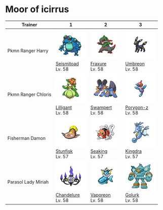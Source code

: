 # Moor of icirrus

| Trainer             | 1                                                                                    | 2                                                                                | 3                                                                                  |
| ------------------- | ------------------------------------------------------------------------------------ | -------------------------------------------------------------------------------- | ---------------------------------------------------------------------------------- |
| Pkmn Ranger Harry   | ![seismitoad](../../img/pokemon/537.png) <br/>[Seismitoad](/pokemon/537) <br/>Lv. 58 | ![fraxure](../../img/pokemon/611.png) <br/>[Fraxure](/pokemon/611) <br/>Lv. 58   | ![umbreon](../../img/pokemon/197.png) <br/>[Umbreon](/pokemon/197) <br/>Lv. 58     |
| Pkmn Ranger Chloris | ![lilligant](../../img/pokemon/549.png) <br/>[Lilligant](/pokemon/549) <br/>Lv. 58   | ![swampert](../../img/pokemon/260.png) <br/>[Swampert](/pokemon/260) <br/>Lv. 58 | ![porygon-z](../../img/pokemon/474.png) <br/>[Porygon-z](/pokemon/474) <br/>Lv. 58 |
| Fisherman Damon     | ![stunfisk](../../img/pokemon/618.png) <br/>[Stunfisk](/pokemon/618) <br/>Lv. 57     | ![seaking](../../img/pokemon/119.png) <br/>[Seaking](/pokemon/119) <br/>Lv. 57   | ![kingdra](../../img/pokemon/230.png) <br/>[Kingdra](/pokemon/230) <br/>Lv. 57     |
| Parasol Lady Miriah | ![chandelure](../../img/pokemon/609.png) <br/>[Chandelure](/pokemon/609) <br/>Lv. 58 | ![vaporeon](../../img/pokemon/134.png) <br/>[Vaporeon](/pokemon/134) <br/>Lv. 58 | ![golurk](../../img/pokemon/623.png) <br/>[Golurk](/pokemon/623) <br/>Lv. 58       |
